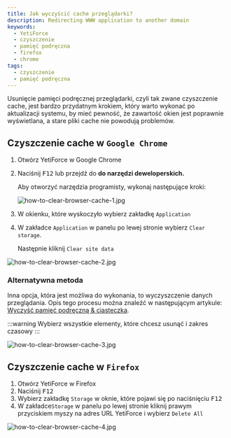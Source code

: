 ```yaml
---
title: Jak wyczyścić cache przeglądarki?
description: Redirecting WWW application to another domain
keywords:
  - YetiForce
  - czyszczenie
  - pamięć podręczna
  - firefox
  - chrome
tags:
  - czyszczenie
  - pamięć podręczna
---
```


Usunięcie pamięci podręcznej przeglądarki, czyli tak zwane czyszczenie cache, jest bardzo przydatnym krokiem, który warto wykonać po aktualizacji systemu, by mieć pewność, że zawartość okien jest poprawnie wyświetlana, a stare pliki cache nie powodują problemów.

## Czyszczenie cache w `Google Chrome`

1. Otwórz YetiForce w Google Chrome
2. Naciśnij <kbd>F12</kbd> lub przejdź do **do narzędzi deweloperskich.** 

   Aby otworzyć narzędzia programisty, wykonaj następujące kroki:

   ![how-to-clear-browser-cache-1.jpg](how-to-clear-browser-cache-1.jpg)

3. W okienku, które wyskoczyło wybierz zakładkę `Application`
4. W zakładce `Application` w panelu po lewej stronie wybierz `Clear storage`. 

   Następnie kliknij `Clear site data`

![how-to-clear-browser-cache-2.jpg](how-to-clear-browser-cache-2.jpg)

### Alternatywna metoda

Inna opcja, która jest możliwa do wykonania, to wyczyszczenie danych przeglądania. Opis tego procesu można znaleźć w następującym artykule: [Wyczyść pamięć podręczną & ciasteczka](https://support.google.com/accounts/answer/32050).

:::warning
Wybierz wszystkie elementy, które chcesz usunąć i zakres czasowy
:::

![how-to-clear-browser-cache-3.jpg](how-to-clear-browser-cache-3.jpg)

## Czyszczenie cache w `Firefox`

1. Otwórz YetiForce w Firefox
2. Naciśnij <kbd>F12</kbd>
3. Wybierz zakładkę `Storage` w oknie, które pojawi się po naciśnięciu <kbd>F12</kbd>
4. W zakładce`Storage` w panelu po lewej stronie kliknij prawym przyciskiem myszy na adres URL YetiForce i wybierz `Delete All`

![how-to-clear-browser-cache-4.jpg](how-to-clear-browser-cache-4.jpg)

